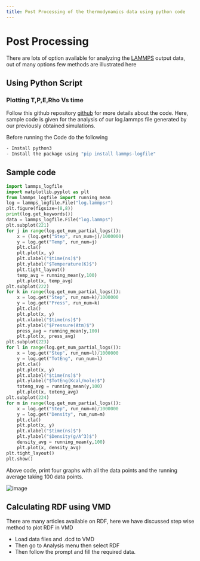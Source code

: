 ```yaml
---
title: Post Processing of the thermodynamics data using python code
---
```


# Post Processing

There are lots of option available for analyzing the [LAMMPS](https://www.lammps.org/prepost.html) output data, out of many options few methods are illustrated here

## Using Python Script

### Plotting T,P,E,Rho Vs time

Follow this github repository [github](https://github.com/henriasv/lammps-logfile) for more details about the code. Here, sample code is given for the analysis of our log.lammps file generated by our previously obtained simulations.

Before running the Code do the following

```bash
- Install python3
- Install the package using "pip install lammps-logfile"
```

## Sample code

```python
import lammps_logfile
import matplotlib.pyplot as plt
from lammps_logfile import running_mean
log = lammps_logfile.File("log.lammpsr")
plt.figure(figsize=(8,8))
print(log.get_keywords())
data = lammps_logfile.File("log.lammps")	
plt.subplot(221)
for j in range(log.get_num_partial_logs()):
	x = (log.get("Step", run_num=j)/1000000)
	y = log.get("Temp", run_num=j)
	plt.cla()
	plt.plot(x, y)
	plt.xlabel("$time(ns)$")
	plt.ylabel("$Temperature(K)$")
	plt.tight_layout()
	temp_avg = running_mean(y,100)
	plt.plot(x, temp_avg)			
plt.subplot(222)    
for k in range(log.get_num_partial_logs()):
	x = log.get("Step", run_num=k)/1000000
	y = log.get("Press", run_num=k)
	plt.cla()
	plt.plot(x, y)
	plt.xlabel("$time(ns)$")
	plt.ylabel("$Pressure(Atm)$") 
	press_avg = running_mean(y,100)
	plt.plot(x, press_avg)        
plt.subplot(223)    
for l in range(log.get_num_partial_logs()):
	x = log.get("Step", run_num=l)/1000000
	y = log.get("TotEng", run_num=l)
	plt.cla()
	plt.plot(x, y)
	plt.xlabel("$time(ns)$")
	plt.ylabel("$TotEng(Kcal/mole)$")
	toteng_avg = running_mean(y,100)
	plt.plot(x, toteng_avg)    
plt.subplot(224)    
for m in range(log.get_num_partial_logs()):
	x = log.get("Step", run_num=m)/1000000
	y = log.get("Density", run_num=m)
	plt.cla()
	plt.plot(x, y)
	plt.xlabel("$time(ns)$")
	plt.ylabel("$Density(g/A^3)$")  
	density_avg = running_mean(y,100)
	plt.plot(x, density_avg)           	
plt.tight_layout()
plt.show()

```

Above code, print four graphs with all the data points and the running average taking 100 data points. 

![image](https://user-images.githubusercontent.com/125783050/223185591-b98e5807-0205-4215-a6e2-e15321653101.png)

## Calculating RDF using VMD

There are many articles available on RDF, here we have discussed step wise method to plot RDF in VMD

- Load data files and .dcd to VMD
- Then go to Analysis menu then select RDF
- Then follow the prompt and fill the required data.
